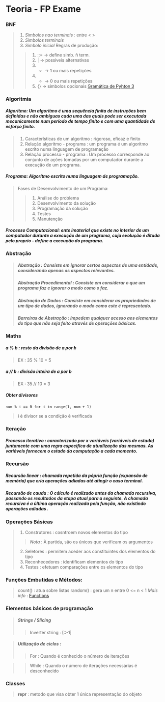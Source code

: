 # Teoria - FP Exame

### BNF
>1. *Simbolos nao terminais* : entre < >
>2. *Simbolos terminais*
>3. *Simbolo inicial*
>Regras de produção:
>>1. ::= -> define simb. ñ term.
>>2. | -> possiveis alternativas
>>3. + -> 1 ou mais repetições
>>4. * -> 0 ou mais repetições
>>5. {} -> simbolos opcionais
>[Gramática de Pyhton 3](https://docs.python.org/3/reference/grammar.html)

### Algoritmia

##### *Algoritmo*: Um algoritmo é uma sequência finita de instruções bem definidas e não ambíguas cada uma das quais pode ser executada mecanicamente num período de tempo finito e com uma quantidade de esforço finito.
>1. Características de um algoritmo : rigoroso, eficaz e finito
>2. Relação algoritmo - programa : um programa é um algoritmo escrito numa linguagem de programação 
>3. Relação processo - programa : Um processo corresponde ao conjunto de ações tomadas por um computador durante a execução de um programa.

##### *Programa*: Algoritmo escrito numa linguagem de programação.
>Fases de Desenvolvimento de um Programa:
>>1. Análise do problema
>>2. Desenvolvimento da solução
>>3. Programação da solução
>>4. Testes
>>5. Manutenção

##### *Processo Computacional*: ente imaterial que existe no interior de um computador durante a execução de um programa, cuja evolução é ditada pelo proprio - define a execução do programa.

### Abstração

>##### *Abstração* : Consiste em ignorar certos aspectos de uma entidade, considerando apenas os aspectos relevantes.
>##### *Abstração Procedimental* : Consiste em considerar o que um programa faz e ignorar o modo como o faz.
>##### *Abstração de Dados* : Consiste em considerar as propriedades de um tipo de dados, ignorando o modo como este é representado.
>##### *Barreiras de Abstração* : Impedem qualquer acesso aos elementos do tipo que não seja feito através de operações básicas.

### Maths 

##### *a % b* : resto da divisão de a por b
>EX : 35 % 10 = 5
##### *a // b* : divisão inteira de a por b
>EX : 35 // 10 = 3
##### *Obter divisores*
	num % i == 0 for i in range(1, num + 1)
>i é divisor se a condição é verificada

### Iteração

##### *Processo iterativo* : caracterizado por x variáveis (variáveis de estado) juntamente com uma regra especifica de atualização das mesmas. As variáveis fornecem o estado da computação a cada momento.

### Recursão 

##### *Recursão linear* : chamada repetida da pópria função (expansão de memória) que cria operações adiadas até atingir o caso terminal.
##### *Recursão de cauda* : O cálculo é realizado antes da chamada recursiva, passando os resultados da etapa atual para a seguinte. A chamada recursiva é a última operação realizada pela função, __não existindo operações adiadas__ .

### Operações Básicas
>1. Construtores : cosntroem novos elementos do tipo
>>*Nota* : À partida, são os únicos que verificam os argumentos 
>2. Seletores : permitem aceder aos constituintes dos elementos do tipo 
>3. Reconhecedores : identificam elementos do tipo
>4. Testes : efetuam comparações entre os elementos do tipo



### Funções Embutidas e Métodos:
>count() : atua sobre listas
>random() : gera um n entre 0 <= n < 1
>*Mais info* : [Functions](https://docs.python.org/pt-br/3/library/functions.html)


### Elementos básicos de programação

>##### *Strings / Slicing* 
>>Inverter string : [::-1]

>##### *Utilização de ciclos* :
>>For : Quando é conhecido o número de iterações 

>>While : Quando o número de iterações necessárias é desconhecido

### Classes
>__repr__ : metodo que visa obter 1 única representação do objeto
 